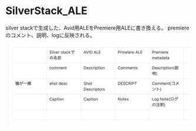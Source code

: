 # SilverStack_ALE

silver stackで生成した、Avid用ALEをPremiere用ALEに書き換える。
premiereのコメント、説明、logに反映される。

![](/image/screenshots001.png)
